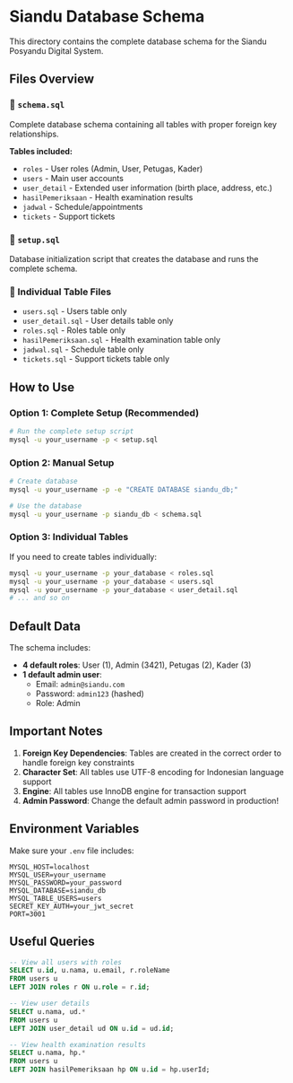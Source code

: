 # Siandu Database Schema

This directory contains the complete database schema for the Siandu Posyandu Digital System.

## Files Overview

### 📄 `schema.sql`
Complete database schema containing all tables with proper foreign key relationships.

**Tables included:**
- `roles` - User roles (Admin, User, Petugas, Kader)
- `users` - Main user accounts
- `user_detail` - Extended user information (birth place, address, etc.)
- `hasilPemeriksaan` - Health examination results
- `jadwal` - Schedule/appointments
- `tickets` - Support tickets

### 📄 `setup.sql`
Database initialization script that creates the database and runs the complete schema.

### 📄 Individual Table Files
- `users.sql` - Users table only
- `user_detail.sql` - User details table only
- `roles.sql` - Roles table only
- `hasilPemeriksaan.sql` - Health examination table only
- `jadwal.sql` - Schedule table only
- `tickets.sql` - Support tickets table only

## How to Use

### Option 1: Complete Setup (Recommended)
```bash
# Run the complete setup script
mysql -u your_username -p < setup.sql
```

### Option 2: Manual Setup
```bash
# Create database
mysql -u your_username -p -e "CREATE DATABASE siandu_db;"

# Use the database
mysql -u your_username -p siandu_db < schema.sql
```

### Option 3: Individual Tables
If you need to create tables individually:
```bash
mysql -u your_username -p your_database < roles.sql
mysql -u your_username -p your_database < users.sql
mysql -u your_username -p your_database < user_detail.sql
# ... and so on
```

## Default Data

The schema includes:
- **4 default roles**: User (1), Admin (3421), Petugas (2), Kader (3)
- **1 default admin user**:
  - Email: `admin@siandu.com`
  - Password: `admin123` (hashed)
  - Role: Admin

## Important Notes

1. **Foreign Key Dependencies**: Tables are created in the correct order to handle foreign key constraints
2. **Character Set**: All tables use UTF-8 encoding for Indonesian language support
3. **Engine**: All tables use InnoDB engine for transaction support
4. **Admin Password**: Change the default admin password in production!

## Environment Variables

Make sure your `.env` file includes:
```
MYSQL_HOST=localhost
MYSQL_USER=your_username
MYSQL_PASSWORD=your_password
MYSQL_DATABASE=siandu_db
MYSQL_TABLE_USERS=users
SECRET_KEY_AUTH=your_jwt_secret
PORT=3001
```

## Useful Queries

```sql
-- View all users with roles
SELECT u.id, u.nama, u.email, r.roleName
FROM users u
LEFT JOIN roles r ON u.role = r.id;

-- View user details
SELECT u.nama, ud.*
FROM users u
LEFT JOIN user_detail ud ON u.id = ud.id;

-- View health examination results
SELECT u.nama, hp.*
FROM users u
LEFT JOIN hasilPemeriksaan hp ON u.id = hp.userId;